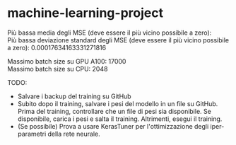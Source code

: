 # machine-learning-project  
  
Più bassa media degli MSE (deve essere il più vicino possibile a zero):  
Più bassa deviazione standard degli MSE (deve essere il più vicino possibile a zero): 0.00017634163331271816

Massimo batch size su GPU A100: 17000  
Massimo batch size su CPU: 2048  

TODO:  
- Salvare i backup del training su GitHub
- Subito dopo il training, salvare i pesi del modello in un file su GitHub. Prima del training, controllare che un file di pesi sia disponibile. Se disponibile, carica i pesi e salta il training. Altrimenti, esegui il training.
- (Se possibile) Prova a usare KerasTuner per l'ottimizzazione degli iper-parametri della rete neurale.
